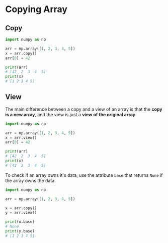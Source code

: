 # Copying Array

## Copy

```py
import numpy as np

arr = np.array([1, 2, 3, 4, 5])
x = arr.copy()
arr[0] = 42

print(arr)
# [42  2  3  4  5]
print(x)
# [1 2 3 4 5]
```


## View

The main difference between a copy and a view of an array is that the **copy is a new array**, and the view is just a **view of the original array**.

```py
import numpy as np

arr = np.array([1, 2, 3, 4, 5])
x = arr.view()
arr[0] = 42

print(arr)
# [42  2  3  4  5]
print(x)
# [42  2  3  4  5]
```

To check if an array owns it's data, use the attribute `base` that returns `None` if the array owns the data.

```py
import numpy as np

arr = np.array([1, 2, 3, 4, 5])

x = arr.copy()
y = arr.view()

print(x.base)
# None
print(y.base)
# [1 2 3 4 5]
```
